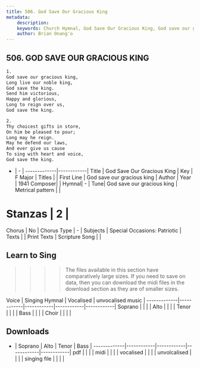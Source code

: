 ```yaml
---
title: 506. God Save Our Gracious King
metadata:
    description: 
    keywords: Church Hymnal, God Save Our Gracious King, God save our gracious king, 
    author: Brian Onang'o
---
```



## 506. GOD SAVE OUR GRACIOUS KING

```txt
1.
God save our gracious king, 
Long live our noble king, 
God save the king. 
Send him victorious, 
Happy and glorious, 
Long to reign over us, 
God save the king. 

2.
Thy choicest gifts in store, 
On him be pleased to pour; 
Long may he reign. 
May he defend our laws, 
And ever give us cause 
To sing with heart and voice, 
God save the king.
```

- |   -  |
-------------|------------|
Title | God Save Our Gracious King |
Key | F Major |
Titles |  |
First Line | God save our gracious king |
Author | 
Year | 1941
Composer|  |
Hymnal|  - |
Tune| God save our gracious king |
Metrical pattern | |
# Stanzas | 2 |
Chorus | No |
Chorus Type | - |
Subjects | Special Occasions: Patriotic |
Texts |  |
Print Texts | 
Scripture Song |  |
  
## Learn to Sing

>>>> The files available in this section have comparatively large sizes. If you need to save on data, then you can download the midi files in the download section as they are of smaller sizes.

Voice |  Singing Hymnal | Vocalised | unvocalised music |
-------------|------------|------------|------------|------------|
Soprano | | | |
Alto | | | |
Tenor | | | |
Bass | | | |
Choir | | | |

## Downloads

- |  Soprano | Alto | Tenor | Bass |
-------------|------------|------------|------------|------------|
pdf | | | |
midi | | | |
vocalised | | | |
unvolcalised | | | |
singing file | | | |
  